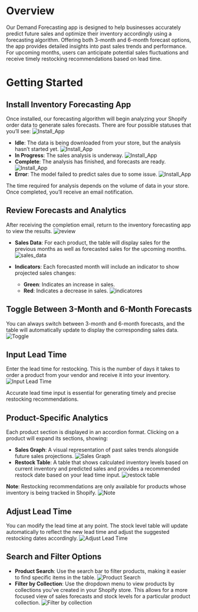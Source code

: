 # Overview

Our Demand Forecasting app is designed to help businesses accurately predict future sales and optimize their inventory accordingly using a forecasting algorithm. Offering both 3-month and 6-month forecast options, the app provides detailed insights into past sales trends and performance. For upcoming months, users can anticipate potential sales fluctuations and receive timely restocking recommendations based on lead time.

# Getting Started 

## Install Inventory Forecasting App
Once installed, our forecasting algorithm will begin analyzing your Shopify order data to generate sales forecasts. There are four possible statuses that you’ll see:
![Install_App](../bigcommerce/images/inventory_app.png)
- **Idle**: The data is being downloaded from your store, but the analysis hasn’t started yet.
![Install_App](../bigcommerce/images/waitingfordata.png)
- **In Progress**: The sales analysis is underway.
![Install_App](../bigcommerce/images/InventoryInprogress.png)
- **Complete**: The analysis has finished, and forecasts are ready.
![Install_App](../bigcommerce/images/inventory1.png)
- **Error**: The model failed to predict sales due to some issue.
![Install_App](../bigcommerce/images/SWrong.png)

The time required for analysis depends on the volume of data in your store. Once completed, you’ll receive an email notification.

## Review Forecasts and Analytics
After receiving the completion email, return to the inventory forecasting app to view the results.
![review](../bigcommerce/images/inventory_app.png)

- **Sales Data**: For each product, the table will display sales for the previous months as well as forecasted sales for the upcoming months.
![sales_data](../bigcommerce/images/InventorySalesdata.png)

- **Indicators**: Each forecasted month will include an indicator to show projected sales changes:
  - **Green**: Indicates an increase in sales.
  - **Red**: Indicates a decrease in sales.
  ![indicatores](../bigcommerce/images/InventoryIndicator.png)


## Toggle Between 3-Month and 6-Month Forecasts
You can always switch between 3-month and 6-month forecasts, and the table will automatically update to display the corresponding sales data.
![Toggle](../bigcommerce/images/ForecastDuration.png)

## Input Lead Time
Enter the lead time for restocking. This is the number of days it takes to order a product from your vendor and receive it into your inventory. 
![Input Lead Time](../bigcommerce/images/LeadTime.png)

Accurate lead time input is essential for generating timely and precise restocking recommendations.

## Product-Specific Analytics
Each product section is displayed in an accordion format. Clicking on a product will expand its sections, showing:

- **Sales Graph**: A visual representation of past sales trends alongside future sales projections.
![Sales Graph](../bigcommerce/images/Salesgraph.png)
- **Restock Table**: A table that shows calculated inventory levels based on current inventory and predicted sales and provides a recommended restock date based on your lead time input.
![restock table](../bigcommerce/images/RestockTable.png)

**Note**: Restocking recommendations are only available for products whose inventory is being tracked in Shopify.
![Note](../bigcommerce/images/Note.png)

## Adjust Lead Time
You can modify the lead time at any point. The stock level table will update automatically to reflect the new lead time and adjust the suggested restocking dates accordingly.
![Adjust Lead Time](../bigcommerce/images/LeadTimeStock.png)

## Search and Filter Options
- **Product Search**: Use the search bar to filter products, making it easier to find specific items in the table.
![Product Search](../bigcommerce/images/Search.png)
- **Filter by Collection**: Use the dropdown menu to view products by collections you’ve created in your Shopify store. This allows for a more focused view of sales forecasts and stock levels for a particular product collection.
![Filter by collection](../bigcommerce/images/CollectionsInventory.png)
